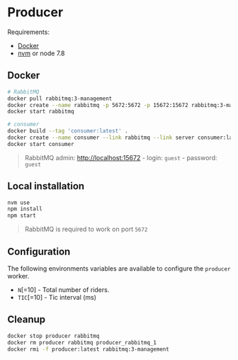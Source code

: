 # Producer

Requirements:
- [Docker](https://docs.docker.com/engine/installation/)
- [nvm](https://github.com/creationix/nvm#installation) or node 7.8

## Docker

```bash
# RabbitMQ
docker pull rabbitmq:3-management
docker create --name rabbitmq -p 5672:5672 -p 15672:15672 rabbitmq:3-management
docker start rabbitmq

# consumer
docker build --tag 'consumer:latest' .
docker create --name consumer --link rabbitmq --link server consumer:latest
docker start consumer
```

> RabbitMQ admin: [http://localhost:15672](http://localhost:15672) - login: `guest` - password: `guest`

## Local installation

```bash
nvm use
npm install
npm start
```

> RabbitMQ is required to work on port `5672`

## Configuration

The following environments variables are available to configure the `producer` worker.

- `N`[=10] - Total number of riders.
- `TIC`[=10] - Tic interval (ms)

## Cleanup

```bash
docker stop producer rabbitmq
docker rm producer rabbitmq producer_rabbitmq_1
docker rmi -f producer:latest rabbitmq:3-management
```